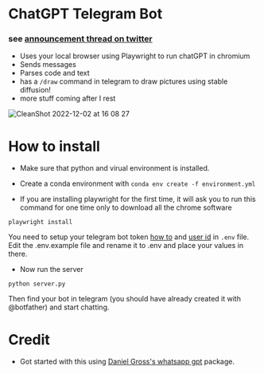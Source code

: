# ChatGPT Telegram Bot 
### see [announcement thread on twitter](https://twitter.com/altryne/status/1598822052760195072)

- Uses your local browser using Playwright to run chatGPT in chromium
- Sends messages
- Parses code and text 
- has a `/draw` command in telegram to draw pictures using stable diffusion! 
- more stuff coming after I rest

![CleanShot 2022-12-02 at 16 08 27](https://user-images.githubusercontent.com/463317/205404516-56ea908e-dd31-4c53-acb7-15f9f6ed379f.gif)


# How to install

* Make sure that python and virual environment is installed.

* Create a conda environment with `conda env create -f environment.yml`

* If you are installing playwright for the first time, it will ask you to run this command for one time only to download all the chrome software
```
playwright install
```

You need to setup your telegram bot token [how to](https://core.telegram.org/bots/tutorial#obtain-your-bot-token) and [user id](https://bigone.zendesk.com/hc/en-us/articles/360008014894-How-to-get-the-Telegram-user-ID-) in `.env` file.
Edit the .env.example file and rename it to .env and place your values in there. 


* Now run the server

```
python server.py
```

Then find your bot in telegram (you should have already created it with @botfather) and start chatting. 

# Credit

* Got started with this using [Daniel Gross's whatsapp gpt](https://github.com/danielgross/whatsapp-gpt) package.
